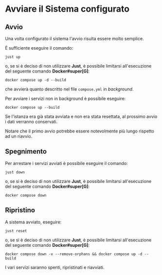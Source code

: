 # Avviare il Sistema configurato

## Avvio

Una volta configurato il sistema l'avvio risulta essere molto semplice.

È sufficiente eseguire il comando:

```just up```

o, se si è deciso di non utilizzare **Just**, è possibile limitarsi all'esecuzione del seguente comando **Docker#super[G]**:

```docker compose up -d --build```

che avvierà quanto descritto nel file `compose.yml` in _background_.

Per avviare i servizi non in background è possibile eseguire:

```docker compose up --build```

Se l'istanza era già stata avviata e non era stata resettata, al prossimo avvio i dati verranno conservati.

Notare che il primo avvio potrebbe essere notevolmente più lungo rispetto ad un riavvio.

## Spegnimento

Per arrestare i servizi avviati è possibile eseguire il comando:

`just down`

o, se si è deciso di non utilizzare **Just**, è possibile limitarsi all'esecuzione del seguente comando **Docker#super[G]**:

`docker compose down`

## Ripristino

A sistema avviato, eseguire:

`just reset`

o, se si è deciso di non utilizzare **Just**, è possibile limitarsi all'esecuzione del seguente comando **Docker#super[G]**:

`docker compose down -v --remove-orphans && dоcker compose up -d --build`

I vari servizi saranno spenti, ripristinati e riavviati.

